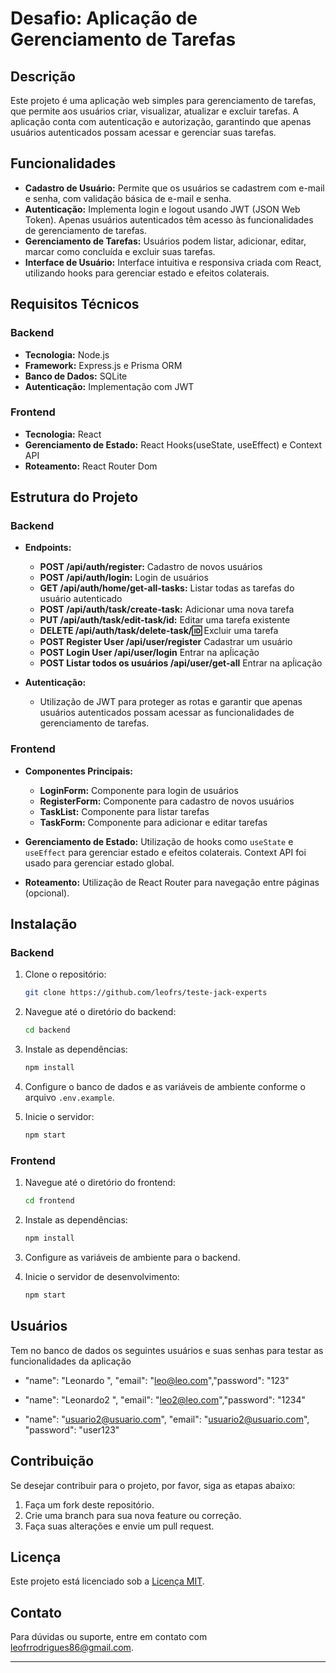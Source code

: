 # Desafio: Aplicação de Gerenciamento de Tarefas

## Descrição

Este projeto é uma aplicação web simples para gerenciamento de tarefas, que permite aos usuários criar, visualizar, atualizar e excluir tarefas. A aplicação conta com autenticação e autorização, garantindo que apenas usuários autenticados possam acessar e gerenciar suas tarefas.

## Funcionalidades

- **Cadastro de Usuário:** Permite que os usuários se cadastrem com e-mail e senha, com validação básica de e-mail e senha.
- **Autenticação:** Implementa login e logout usando JWT (JSON Web Token). Apenas usuários autenticados têm acesso às funcionalidades de gerenciamento de tarefas.
- **Gerenciamento de Tarefas:** Usuários podem listar, adicionar, editar, marcar como concluída e excluir suas tarefas.
- **Interface de Usuário:** Interface intuitiva e responsiva criada com React, utilizando hooks para gerenciar estado e efeitos colaterais.

## Requisitos Técnicos

### Backend

- **Tecnologia:** Node.js
- **Framework:** Express.js e Prisma ORM
- **Banco de Dados:** SQLite
- **Autenticação:** Implementação com JWT

### Frontend

- **Tecnologia:** React
- **Gerenciamento de Estado:** React Hooks(useState, useEffect) e Context API
- **Roteamento:** React Router Dom

## Estrutura do Projeto

### Backend

- **Endpoints:**

  - **POST /api/auth/register:** Cadastro de novos usuários
  - **POST /api/auth/login:** Login de usuários
  - **GET /api/auth/home/get-all-tasks:** Listar todas as tarefas do usuário autenticado
  - **POST /api/auth/task/create-task:** Adicionar uma nova tarefa
  - **PUT /api/auth/task/edit-task/id:** Editar uma tarefa existente
  - **DELETE /api/auth/task/delete-task/:id:** Excluir uma tarefa
  - **POST Register User /api/user/register** Cadastrar um usuário
  - **POST Login User /api/user/login** Entrar na apĺicação
  - **POST Listar todos os usuários /api/user/get-all** Entrar na apĺicação

- **Autenticação:**
  - Utilização de JWT para proteger as rotas e garantir que apenas usuários autenticados possam acessar as funcionalidades de gerenciamento de tarefas.

### Frontend

- **Componentes Principais:**

  - **LoginForm:** Componente para login de usuários
  - **RegisterForm:** Componente para cadastro de novos usuários
  - **TaskList:** Componente para listar tarefas
  - **TaskForm:** Componente para adicionar e editar tarefas

- **Gerenciamento de Estado:** Utilização de hooks como `useState` e `useEffect` para gerenciar estado e efeitos colaterais. Context API foi usado para gerenciar estado global.

- **Roteamento:** Utilização de React Router para navegação entre páginas (opcional).

## Instalação

### Backend

1. Clone o repositório:

   ```bash
   git clone https://github.com/leofrs/teste-jack-experts
   ```

2. Navegue até o diretório do backend:

   ```bash
   cd backend
   ```

3. Instale as dependências:

   ```bash
   npm install
   ```

4. Configure o banco de dados e as variáveis de ambiente conforme o arquivo `.env.example`.

5. Inicie o servidor:

   ```bash
   npm start
   ```

### Frontend

1. Navegue até o diretório do frontend:

   ```bash
   cd frontend
   ```

2. Instale as dependências:

   ```bash
   npm install
   ```

3. Configure as variáveis de ambiente para o backend.

4. Inicie o servidor de desenvolvimento:

   ```bash
   npm start
   ```

## Usuários

Tem no banco de dados os seguintes usuários e suas senhas para testar as funcionalidades da aplicação

- "name": "Leonardo ", "email": "leo@leo.com","password": "123"

- "name": "Leonardo2 ", "email": "leo2@leo.com","password": "1234"

- "name": "usuario2@usuario.com", "email": "usuario2@usuario.com", "password": "user123"

## Contribuição

Se desejar contribuir para o projeto, por favor, siga as etapas abaixo:

1. Faça um fork deste repositório.
2. Crie uma branch para sua nova feature ou correção.
3. Faça suas alterações e envie um pull request.

## Licença

Este projeto está licenciado sob a [Licença MIT](LICENSE).

## Contato

Para dúvidas ou suporte, entre em contato com [leofrrodrigues86@gmail.com](mailto:leofrrodrigues86@gmail.com).

---
